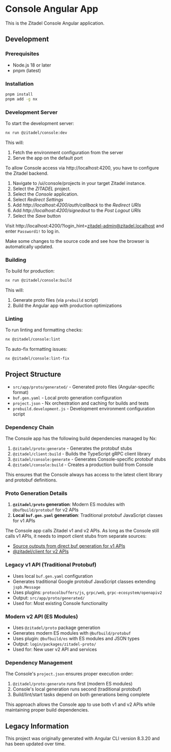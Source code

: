 # Console Angular App

This is the Zitadel Console Angular application.

## Development

### Prerequisites

- Node.js 18 or later
- pnpm (latest)

### Installation

```bash
pnpm install
pnpm add -g nx
```

### Development Server

To start the development server:

```bash
nx run @zitadel/console:dev
```

This will:

1. Fetch the environment configuration from the server
2. Serve the app on the default port

To allow Console access via http://localhost:4200, you have to configure the Zitadel backend.

1. Navigate to /ui/console/projects in your target Zitadel instance.
3. Select the _ZITADEL_ project.
4. Select the _Console_ application.
5. Select _Redirect Settings_
6. Add _http://<span because="breaks the link"></span>localhost:4200/auth/callback_ to the _Redirect URIs_
7. Add _http://<span because="breaks the link"></span>localhost:4200/signedout_ to the _Post Logout URIs_
8. Select the _Save_ button

Visit http://localhost:4200/?login_hint=zitadel-admin@zitadel.localhost and enter `Password1!` to log in.

Make some changes to the source code and see how the browser is automatically updated.

### Building

To build for production:

```bash
nx run @zitadel/console:build
```

This will:

1. Generate proto files (via `prebuild` script)
2. Build the Angular app with production optimizations

### Linting

To run linting and formatting checks:

```bash
nx @zitadel/console:lint
```

To auto-fix formatting issues:

```bash
nx @zitadel/console:lint-fix
```

## Project Structure

- `src/app/proto/generated/` - Generated proto files (Angular-specific format)
- `buf.gen.yaml` - Local proto generation configuration
- `project.json` - Nx orchestration and caching for builds and tests
- `prebuild.development.js` - Development environment configuration script

### Dependency Chain

The Console app has the following build dependencies managed by Nx:

1. `@zitadel/proto:generate` - Generates the protobuf stubs
2. `@zitadel/client:build` - Builds the TypeScript gRPC client library
3. `@zitadel/console:generate` - Generates Console-specific protobuf stubs
4. `@zitadel/console:build` - Creates a production build from Console

This ensures that the Console always has access to the latest client library and protobuf definitions.


### Proto Generation Details

1. **`@zitadel/proto` generation**: Modern ES modules with `@bufbuild/protobuf` for v2 APIs
2. **Local `buf.gen.yaml` generation**: Traditional protobuf JavaScript classes for v1 APIs

The Console app calls Zitadel v1 and v2 APIs.
As long as the Console still calls v1 APIs, it needs to import client stubs from separate sources:
- [Source outputs from direct buf generation for v1 APIs](#v1-stubs)
- [@zitadel/client for v2 APIs](#v2-stubs)

### <a name="v1-stubs"></a>Legacy v1 API (Traditional Protobuf)

- Uses local `buf.gen.yaml` configuration
- Generates traditional Google protobuf JavaScript classes extending `jspb.Message`
- Uses plugins: `protocolbuffers/js`, `grpc/web`, `grpc-ecosystem/openapiv2`
- Output: `src/app/proto/generated/`
- Used for: Most existing Console functionality

### <a name="v2-stubs"></a>Modern v2 API (ES Modules)

- Uses `@zitadel/proto` package generation
- Generates modern ES modules with `@bufbuild/protobuf`
- Uses plugin: `@bufbuild/es` with ES modules and JSON types
- Output: `login/packages/zitadel-proto/`
- Used for: New user v2 API and services

### Dependency Management

The Console's `project.json` ensures proper execution order:

1. `@zitadel/proto:generate` runs first (modern ES modules)
2. Console's local generation runs second (traditional protobuf)
3. Build/lint/start tasks depend on both generations being complete

This approach allows the Console app to use both v1 and v2 APIs while maintaining proper build dependencies.

## Legacy Information

This project was originally generated with Angular CLI version 8.3.20 and has been updated over time.
